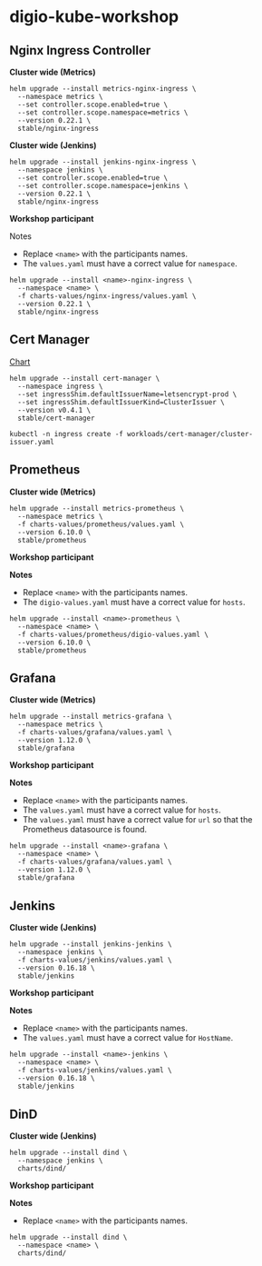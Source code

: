 # digio-kube-workshop

## Nginx Ingress Controller

**Cluster wide (Metrics)**

```console
helm upgrade --install metrics-nginx-ingress \
  --namespace metrics \
  --set controller.scope.enabled=true \
  --set controller.scope.namespace=metrics \
  --version 0.22.1 \
  stable/nginx-ingress
```

**Cluster wide (Jenkins)**

```console
helm upgrade --install jenkins-nginx-ingress \
  --namespace jenkins \
  --set controller.scope.enabled=true \
  --set controller.scope.namespace=jenkins \
  --version 0.22.1 \
  stable/nginx-ingress
```


**Workshop participant**

Notes 

* Replace `<name>` with the participants names.
* The `values.yaml` must have a correct value for `namespace`.

```console
helm upgrade --install <name>-nginx-ingress \
  --namespace <name> \
  -f charts-values/nginx-ingress/values.yaml \
  --version 0.22.1 \
  stable/nginx-ingress
```


## Cert Manager

[Chart](https://github.com/kubernetes/charts/tree/master/stable/cert-manager)

```console
helm upgrade --install cert-manager \
  --namespace ingress \
  --set ingressShim.defaultIssuerName=letsencrypt-prod \
  --set ingressShim.defaultIssuerKind=ClusterIssuer \
  --version v0.4.1 \
  stable/cert-manager

kubectl -n ingress create -f workloads/cert-manager/cluster-issuer.yaml
```


## Prometheus

**Cluster wide (Metrics)**

```console
helm upgrade --install metrics-prometheus \
  --namespace metrics \
  -f charts-values/prometheus/values.yaml \
  --version 6.10.0 \
  stable/prometheus
```

**Workshop participant**

**Notes**

* Replace `<name>` with the participants names.
* The `digio-values.yaml` must have a correct value for `hosts`.

```console
helm upgrade --install <name>-prometheus \
  --namespace <name> \
  -f charts-values/prometheus/digio-values.yaml \
  --version 6.10.0 \
  stable/prometheus
```


## Grafana

**Cluster wide (Metrics)**

```console
helm upgrade --install metrics-grafana \
  --namespace metrics \
  -f charts-values/grafana/values.yaml \
  --version 1.12.0 \
  stable/grafana
```

**Workshop participant**

**Notes**

* Replace `<name>` with the participants names.
* The `values.yaml` must have a correct value for `hosts`.
* The `values.yaml` must have a correct value for `url` so that the Prometheus datasource is found.

```console
helm upgrade --install <name>-grafana \
  --namespace <name> \
  -f charts-values/grafana/values.yaml \
  --version 1.12.0 \
  stable/grafana
```

## Jenkins

**Cluster wide (Jenkins)**

```console
helm upgrade --install jenkins-jenkins \
  --namespace jenkins \
  -f charts-values/jenkins/values.yaml \
  --version 0.16.18 \
  stable/jenkins
```

**Workshop participant**

**Notes**

* Replace `<name>` with the participants names.
* The `values.yaml` must have a correct value for `HostName`.

```console
helm upgrade --install <name>-jenkins \
  --namespace <name> \
  -f charts-values/jenkins/values.yaml \
  --version 0.16.18 \
  stable/jenkins
```


## DinD

**Cluster wide (Jenkins)**

```console
helm upgrade --install dind \
  --namespace jenkins \
  charts/dind/
```

**Workshop participant**

**Notes**

* Replace `<name>` with the participants names.

```console
helm upgrade --install dind \
  --namespace <name> \
  charts/dind/
```